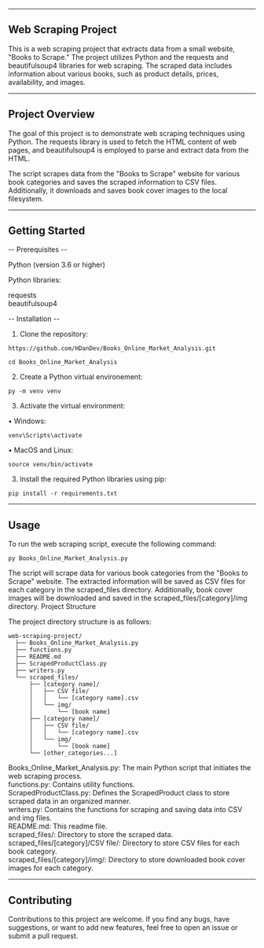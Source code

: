 --------------------
Web Scraping Project
--------------------

This is a web scraping project that extracts data from a small website, "Books to Scrape." The project utilizes Python and the requests and beautifulsoup4 libraries for web scraping. The scraped data includes information about various books, such as product details, prices, availability, and images.

----------------
Project Overview
----------------

The goal of this project is to demonstrate web scraping techniques using Python. The requests library is used to fetch the HTML content of web pages, and beautifulsoup4 is employed to parse and extract data from the HTML.

The script scrapes data from the "Books to Scrape" website for various book categories and saves the scraped information to CSV files. Additionally, it downloads and saves book cover images to the local filesystem.

---------------
Getting Started
---------------

-- Prerequisites --

Python (version 3.6 or higher)  

Python libraries:  

requests  
beautifulsoup4  

-- Installation --

1. Clone the repository:

```
https://github.com/HDanDev/Books_Online_Market_Analysis.git
```
```
cd Books_Online_Market_Analysis
```

2. Create a Python virtual environement:

```
py -m venv venv
```

3. Activate the virtual environment:

• Windows:
```
venv\Scripts\activate
```

• MacOS and Linux:
```
source venv/bin/activate
```

3. Install the required Python libraries using pip:

```
pip install -r requirements.txt
```

-----
Usage
-----

To run the web scraping script, execute the following command:

    py Books_Online_Market_Analysis.py

The script will scrape data for various book categories from the "Books to Scrape" website. The extracted information will be saved as CSV files for each category in the scraped_files directory. Additionally, book cover images will be downloaded and saved in the scraped_files/[category]/img directory.
Project Structure

The project directory structure is as follows:

    web-scraping-project/
      ├── Books_Online_Market_Analysis.py
      ├── functions.py
      ├── README.md
      ├── ScrapedProductClass.py
      ├── writers.py
      └── scraped_files/
          ├── [category name]/
          │   ├── CSV file/
          │   │   └── [category name].csv
          │   └── img/
          │       └── [book name]
          ├── [category name]/
          │   ├── CSV file/
          │   │   └── [category name].csv
          │   └── img/
          │       └── [book name]
          └── [other_categories...]

Books_Online_Market_Analysis.py: The main Python script that initiates the web scraping process.  
functions.py: Contains utility functions.  
ScrapedProductClass.py: Defines the ScrapedProduct class to store scraped data in an organized manner.  
writers.py: Contains the functions for scraping and saving data into CSV and img files.  
README.md: This readme file.  
scraped_files/: Directory to store the scraped data.  
scraped_files/[category]/CSV file/: Directory to store CSV files for each book category.  
scraped_files/[category]/img/: Directory to store downloaded book cover images for each category.  

------------
Contributing
------------

Contributions to this project are welcome. If you find any bugs, have suggestions, or want to add new features, feel free to open an issue or submit a pull request.
